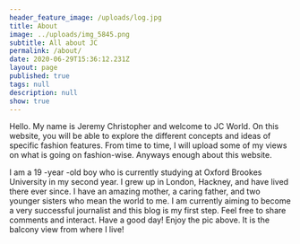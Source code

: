 ```yaml
---
header_feature_image: /uploads/log.jpg
title: About
image: ../uploads/img_5845.png
subtitle: All about JC
permalink: /about/
date: 2020-06-29T15:36:12.231Z
layout: page
published: true
tags: null
description: null
show: true
---
```

 Hello. My name is Jeremy Christopher and welcome to JC World. On this website, you will be able to explore the different concepts and ideas of specific fashion features. From time to time, I will upload some of my views on what is going on fashion-wise. Anyways enough about this website. 

I am a 19 -year -old boy who is currently studying at Oxford Brookes University in my second year. I grew up in London, Hackney, and have lived there ever since. I have an amazing mother, a caring father, and two younger sisters who mean the world to me. I am currently aiming to become a very successful journalist and this blog is my first step. Feel free to share comments and interact. Have a good day! Enjoy the pic above. It is the balcony  view from where I live!